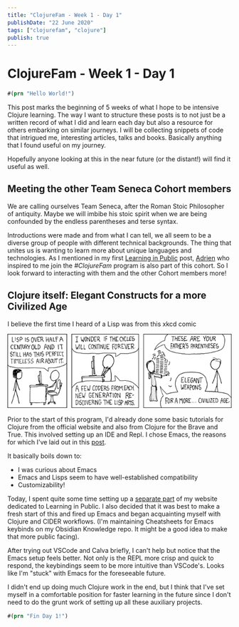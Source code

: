 ```yaml
---
title: "ClojureFam - Week 1 - Day 1"
publishDate: "22 June 2020"
tags: ["clojurefam", "clojure"]
publish: true
---
```


# ClojureFam - Week 1 - Day 1

```clojure
#(prn "Hello World!")
```

This post marks the beginning of 5 weeks of what I hope to be intensive Clojure learning. The way I want to structure these posts is to not just be a written record
of what I did and learn each day but also a resource for others embarking on similar journeys. I will be collecting snippets of code that intrigued me,
interesting articles, talks and books. Basically anything that I found useful on my journey.

Hopefully anyone looking at this in the near future (or the distant!) will find it useful as well.

## Meeting the other Team Seneca Cohort members

We are calling ourselves Team Seneca, after the Roman Stoic Philosopher of antiquity. Maybe we will imbibe his stoic spirit when we are being confounded by the endless parentheses and terse syntax.

Introductions were made and from what I can tell, we all seem to be a diverse group of people with different technical backgrounds. The thing that unites us is wanting
to learn more about unique languages and technologies. As I mentioned in my first [Learning in Public](https://itsrainingmani.dev/learning/clojure/cohort-clojure-fam) post, [Adrien](https://twitter.com/adrien) who inspired to me join the _#ClojureFam_ program is also part of this cohort. So I look forward to interacting with them and the other Cohort members more!

## Clojure itself: Elegant Constructs for a more Civilized Age

I believe the first time I heard of a Lisp was from this xkcd comic

![Lisp Cycles](https://github.com/itsrainingmani/learn-clojure-in-public/blob/master/week1/assets/xkcd-lisp-297.png)

Prior to the start of this program, I'd already done some basic tutorials for Clojure from the official website and also from Clojure for the Brave and True.
This involved setting up an IDE and Repl. I chose Emacs, the reasons for which I've laid out in this [post](https://itsrainingmani.dev/blog/emacs-2020).

It basically boils down to:

- I was curious about Emacs
- Emacs and Lisps seem to have well-established compatibility
- Customizability!

Today, I spent quite some time setting up a [separate part](https://itsrainingmani.dev/learning) of my website dedicated to Learning in Public. I also decided that
it was best to make a fresh start of this and fired up Emacs and began acquainting myself with Clojure and CIDER workflows. (I'm
maintaining Cheatsheets for Emacs keybinds on my Obsidian Knowledge repo. It might be a good idea to make that more public facing).

After trying out VSCode and Calva briefly, I can't help but notice that the Emacs setup feels better. Not only is the REPL more crisp and quick to respond,
the keybindings seem to be more intuitive than VSCode's. Looks like I'm "stuck" with Emacs for the foreseeable future.

I didn't end up doing much Clojure work in the end, but I think that I've set myself in a comfortable position for faster learning in the future since I don't need
to do the grunt work of setting up all these auxiliary projects.

```clojure
#(prn "Fin Day 1!")
```
